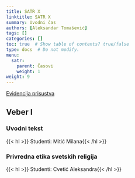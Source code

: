 ```yaml
---
title: SATR X
linktitle: SATR X
summary: Uvodni čas
authors: [Aleksandar Tomašević]
tags: []
categories: []
toc: true  # Show table of contents? true/false
type: docs  # Do not modify.
menu:
  satr:
    parent: Časovi
    weight: 1
weight: 9
---
```


[Evidencija prisustva](https://forms.gle/vfMYyzWD9a7hyFTK9)

## Veber I

### Uvodni tekst

{{< hl >}} Studenti: Mitić Milana{{< /hl >}}

### Privredna etika svetskih religija

{{< hl >}} Studenti: Cvetić Aleksandra{{< /hl >}}

